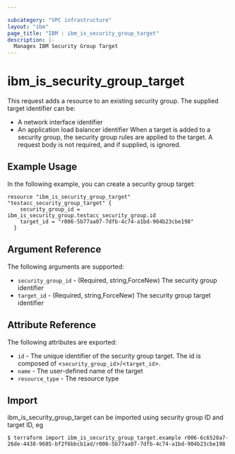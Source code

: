 ```yaml
---

subcategory: "VPC infrastructure"
layout: "ibm"
page_title: "IBM : ibm_is_security_group_target"
description: |-
  Manages IBM Security Group Target
---
```


# ibm_is_security_group_target

This request adds a resource to an existing security group. The supplied target identifier can be:
  - A network interface identifier
  - An application load balancer identifier
When a target is added to a security group, the security group rules are applied to the target. A request body is not required, and if supplied, is ignored.

## Example Usage

In the following example, you can create a security group target:

```hcl
resource "ibm_is_security_group_target" "testacc_security_group_target" {
    security_group_id = ibm_is_security_group.testacc_security_group.id
    target_id = "r006-5b77aa07-7dfb-4c74-a1bd-904b23cbe198"
  }
```

## Argument Reference

The following arguments are supported:

- `security_group_id` - (Required, string,ForceNew) The security group identifier
- `target_id` - (Required, string,ForceNew) The security group target identifier

## Attribute Reference

The following attributes are exported:

- `id` - The unique identifier of the security group target. The id is composed of <`security_group_id`>/<`target_id`>.
- `name` - The user-defined name of the target
- `resource_type` - The resource type

## Import

ibm_is_security_group_target can be imported using security group ID and target ID, eg

```
$ terraform import ibm_is_security_group_target.example r006-6c6528a7-26de-4438-9685-bf2f6bbcb1ad/r006-5b77aa07-7dfb-4c74-a1bd-904b23cbe198

```
